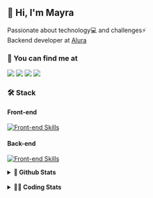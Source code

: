 ## 👋 Hi, I'm Mayra

Passionate about technology💻 and challenges⚡  
Backend developer at [Alura](https://www.alura.com.br)   

### 💬 You can find me at

<a href="https://mayra.dev" target="_blank" rel="noopener"><img src="https://img.shields.io/badge/-mayra.dev-005FED?style=flat&logo=Google-chrome&logoColor=white"/></a>
<a href="https://linkedin.com/in/mayraamaral" target="_blank" rel="noopener"><img src="https://img.shields.io/badge/-/mayraamaral-0077B5?style=flat&logo=Linkedin&logoColor=white"/></a>
<a href="mailto:mayra@mayra.dev" target="_blank" rel="noopener"><img src="https://img.shields.io/badge/-mayra@mayra.dev-D14836?style=flat&logo=Gmail&logoColor=white"/></a>
<a href="" target="_blank" rel="noopener"><img src="https://img.shields.io/badge/-mayraamaral-7289DA?style=flat&logo=Discord&logoColor=white"/></a>

### 🛠️ Stack
#### Front-end

[![Front-end Skills](https://skillicons.dev/icons?i=react,next,angular,redux,styledcomponents,html,css,sass,js,ts,figma)](https://skillicons.dev)
#### Back-end

[![Front-end Skills](https://skillicons.dev/icons?i=java,spring,hibernate,aws,idea,postgres,mysql,git,linux,bash,nodejs,docker,kubernetes,jenkins)](https://skillicons.dev)


<details>
    <summary><strong>📌 Github Stats</strong></summary>
    <br />
    <div align="center">
        <table>
      <td><img height="160em" src="https://github-readme-stats.vercel.app/api?username=mayraamaral&show_icons=true&theme=algolia&hide_border=true&hide=stars&count_private=true" alt="Readme stats"></td>
      <td><img height="160em" src="https://github-readme-stats.vercel.app/api/top-langs/?username=mayraamaral&&layout=compact&&theme=algolia&hide_border=true&langs_count=6" alt="Language stats"></td>
       </table>
  </div> 
    

  <p align="center">
    <img src="https://github-readme-streak-stats.herokuapp.com?user=mayraamaral&theme=dark&hide_border=true&date_format=j%20M%5B%20Y%5D&locale=pt-br&background=050F2C&ring=0195DD&fire=23AA7D&currStreakLabel=23AA7D" alt="Streak stats">
  </p> 
</details>

<br />

<details>
  <summary><strong>👩‍💻 Coding Stats</strong></summary>
  <br />
  
  <!--START_SECTION:waka-->
![Code Time](http://img.shields.io/badge/Code%20Time-670%20hrs%2026%20mins-blue)

**🐱 My GitHub Data** 

> 📦 588.2 kB Used in GitHub's Storage 
 > 
> 🚫 Not Opted to Hire
 > 
> 📜 62 Public Repositories 
 > 
> 🔑 33 Private Repositories 
 > 
**I'm an Early 🐤** 

```text
🌞 Morning                12088 commits       ██████░░░░░░░░░░░░░░░░░░░   23.34 % 
🌆 Daytime                33253 commits       ████████████████░░░░░░░░░   64.21 % 
🌃 Evening                6170 commits        ███░░░░░░░░░░░░░░░░░░░░░░   11.91 % 
🌙 Night                  277 commits         ░░░░░░░░░░░░░░░░░░░░░░░░░   00.53 % 
```
📅 **I'm Most Productive on Wednesday** 

```text
Monday                   8555 commits        ████░░░░░░░░░░░░░░░░░░░░░   16.52 % 
Tuesday                  6220 commits        ███░░░░░░░░░░░░░░░░░░░░░░   12.01 % 
Wednesday                17943 commits       █████████░░░░░░░░░░░░░░░░   34.65 % 
Thursday                 11344 commits       █████░░░░░░░░░░░░░░░░░░░░   21.90 % 
Friday                   7003 commits        ███░░░░░░░░░░░░░░░░░░░░░░   13.52 % 
Saturday                 304 commits         ░░░░░░░░░░░░░░░░░░░░░░░░░   00.59 % 
Sunday                   419 commits         ░░░░░░░░░░░░░░░░░░░░░░░░░   00.81 % 
```


📊 **This Week I Spent My Time On** 

```text
🕑︎ Time Zone: America/Sao_Paulo

💬 Programming Languages: 
SQL                      3 hrs 44 mins       █████████░░░░░░░░░░░░░░░░   36.55 % 
Java                     3 hrs 3 mins        ███████░░░░░░░░░░░░░░░░░░   29.85 % 
JavaScript               2 hrs 12 mins       █████░░░░░░░░░░░░░░░░░░░░   21.53 % 
Properties               22 mins             █░░░░░░░░░░░░░░░░░░░░░░░░   03.74 % 
JSP                      20 mins             █░░░░░░░░░░░░░░░░░░░░░░░░   03.31 % 

🔥 Editors: 
IntelliJ IDEA            9 hrs 6 mins        ██████████████████████░░░   88.97 % 
VS Code                  1 hr 7 mins         ███░░░░░░░░░░░░░░░░░░░░░░   11.03 % 

💻 Operating System: 
Linux                    10 hrs 14 mins      █████████████████████████   100.00 % 
```

**I Mostly Code in Java** 

```text
Java                     123 repos           ███████░░░░░░░░░░░░░░░░░░   27.89 % 
JavaScript               101 repos           ██████░░░░░░░░░░░░░░░░░░░   22.90 % 
TypeScript               83 repos            █████░░░░░░░░░░░░░░░░░░░░   18.82 % 
Python                   2 repos             ░░░░░░░░░░░░░░░░░░░░░░░░░   00.45 % 
Dockerfile               1 repo              ░░░░░░░░░░░░░░░░░░░░░░░░░   00.23 % 
```




 Last Updated on 23/12/2024 19:15:56 UTC
<!--END_SECTION:waka-->

</details>
